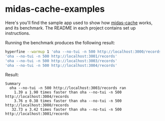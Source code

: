 # midas-cache-examples

Here's you'll find the sample app used to show how [midas-cache](https://github.com/pmbanugo/midas-cache) works, and its benchmark. The README in each project contains set up instructions.

Running the benchmark produces the following result:

```sh
hyperfine --warmup 1 'oha --no-tui -n 500 http://localhost:3000/records'
'oha --no-tui -n 500 http://localhost:3001/records'
'oha --no-tui -n 500 http://localhost:3003/records'
'oha --no-tui -n 500 http://localhost:3004/records'
```

Result:

```
Summary
  oha --no-tui -n 500 http://localhost:3003/records ran
    1.39 ± 1.90 times faster than oha --no-tui -n 500 http://localhost:3004/records
    3.76 ± 0.38 times faster than oha --no-tui -n 500 http://localhost:3000/records
   32.73 ± 3.42 times faster than oha --no-tui -n 500 http://localhost:3001/records
```
